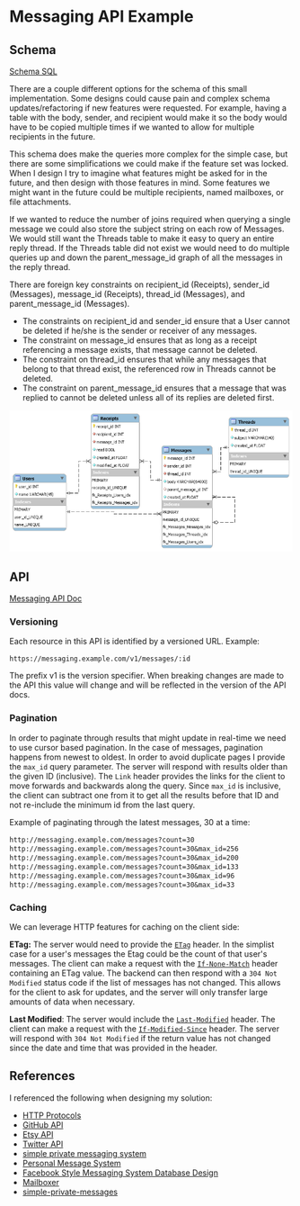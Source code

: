 # Messaging API Example

## Schema

[Schema SQL](schema/schema.sql)

There are a couple different options for the schema of this small implementation. Some designs could cause pain and complex schema updates/refactoring if new features were requested. For example, having a table with the body, sender, and recipient would make it so the body would have to be copied multiple times if we wanted to allow for multiple recipients in the future.

This schema does make the queries more complex for the simple case, but there are some simplifications we could make if the feature set was locked.  When I design I try to imagine what features might be asked for in the future, and then design with those features in mind. Some features we might want in the future could be multiple recipients, named mailboxes, or file attachments.

If we wanted to reduce the number of joins required when querying a single message we could also store the subject string on each row of Messages. We would still want the Threads table to make it easy to query an entire reply thread. If the Threads table did not exist we would need to do multiple queries up and down the parent_message_id graph of all the messages in the reply thread.

There are foreign key constraints on recipient_id (Receipts), sender_id (Messages), message_id (Receipts), thread_id (Messages), and parent_message_id (Messages).


- The constraints on recipient_id and sender_id ensure that a User cannot be deleted if he/she is the sender or receiver of any messages.
- The constraint on message_id ensures that as long as a receipt referencing a message exists, that message cannot be deleted.
- The constraint on thread_id ensures that while any messages that belong to that thread exist, the referenced row in Threads cannot be deleted.
- The constraint on parent_message_id ensures that a message that was replied to cannot be deleted unless all of its replies are deleted first.




![Message Database Schema](/schema/schema.png?raw=true)

## API

[Messaging API Doc](/api/api.md)

### Versioning

Each resource in this API is identified by a versioned URL. Example:

    https://messaging.example.com/v1/messages/:id

The prefix v1 is the version specifier. When breaking changes are made to the API this value will change and will be reflected in the version of the API docs.

### Pagination

In order to paginate through results that might update in real-time we need to use cursor based pagination. In the case of messages, pagination happens from newest to oldest. In order to avoid duplicate pages I provide the `max_id` query parameter. The server will respond with results older than the given ID (inclusive). The `Link` header provides the links for the client to move forwards and backwards along the query. Since `max_id` is inclusive, the client can subtract one from it to get all the results before that ID and not re-include the minimum id from the last query.

Example of paginating through the latest messages, 30 at a time:

    http://messaging.example.com/messages?count=30
    http://messaging.example.com/messages?count=30&max_id=256
    http://messaging.example.com/messages?count=30&max_id=200
    http://messaging.example.com/messages?count=30&max_id=133
    http://messaging.example.com/messages?count=30&max_id=96
    http://messaging.example.com/messages?count=30&max_id=33

### Caching

We can leverage HTTP features for caching on the client side:

**ETag:** The server would need to provide the [`ETag`](http://www.w3.org/Protocols/rfc2616/rfc2616-sec14.html#sec14.19) header. In the simplist case for a user's messages the Etag could be the count of that user's messages. The client can make a request with the [`If-None-Match`](http://www.w3.org/Protocols/rfc2616/rfc2616-sec14.html#sec14.26) header containing an ETag value. The backend can then respond with a `304 Not Modified` status code if the list of messages has not changed. This allows for the client to ask for updates, and the server will only transfer large amounts of data when necessary.

**Last Modified**: The server would include the [`Last-Modified`](http://www.w3.org/Protocols/rfc2616/rfc2616-sec14.html#sec14.19) header. The client can make a request with the [`If-Modified-Since`](http://www.w3.org/Protocols/rfc2616/rfc2616-sec14.html#sec14.25) header. The server will respond with `304 Not Modified` if the return value has not changed since the date and time that was provided in the header.

## References

I referenced the following when designing my solution:

- [HTTP Protocols](http://www.w3.org/)
- [GitHub API](https://developer.github.com/v3/)
- [Etsy API](https://www.etsy.com/developers/documentation)
- [Twitter API](https://dev.twitter.com/rest/public)
- [simple private messaging system](http://www.pixel2life.com/publish/tutorials/608/simple_private_messaging_system/)
- [Personal Message System](http://www.webestools.com/scripts_tutorials-code-source-15-personal-message-system-in-php-mysql-pm-system-private-message-discussion.html)
- [Facebook Style Messaging System Database Design](http://www.9lessons.info/2013/05/message-conversation-database-design.html)
- [Mailboxer](https://github.com/mailboxer/mailboxer)
- [simple-private-messages](https://github.com/jongilbraith/simple-private-messages)
